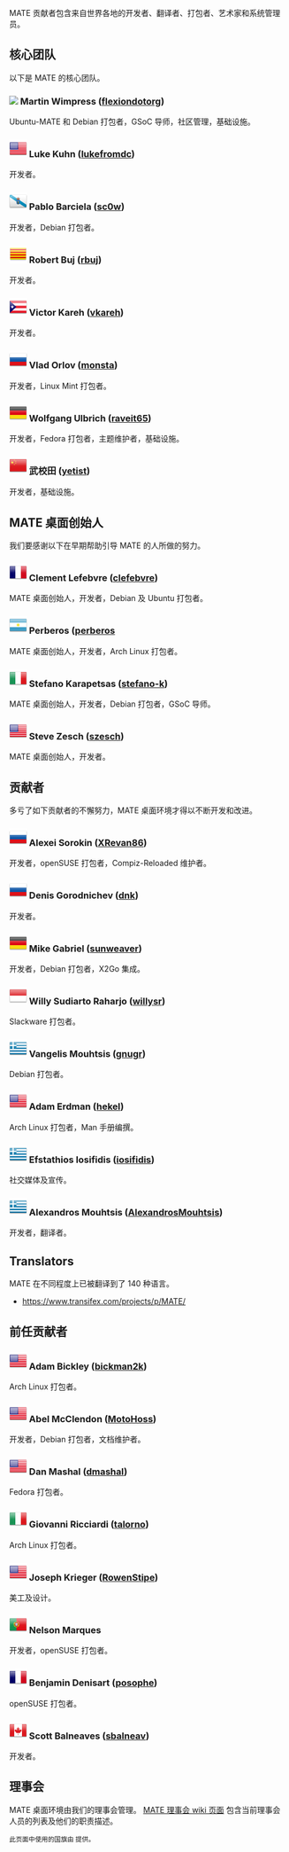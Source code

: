 <!--
.. link:
.. description:
.. tags:
.. date: 2011-12-05 07:25:21
.. title: 团队
.. slug: team
-->

MATE 贡献者包含来自世界各地的开发者、翻译者、打包者、艺术家和系统管理员。

## 核心团队

以下是 MATE 的核心团队。

### ![](/assets/img/flags/32/United%20Kingdom\(Great%20Britain\).png) Martin Wimpress ([flexiondotorg](https://github.com/flexiondotorg))

Ubuntu-MATE 和 Debian 打包者，GSoC 导师，社区管理，基础设施。

### ![](/assets/img/flags/32/USA.png) Luke Kuhn ([lukefromdc](https://github.com/lukefromdc))

开发者。

### ![](/assets/img/flags/32/Galicia.png) Pablo Barciela ([sc0w](https://github.com/sc0w))

开发者，Debian 打包者。

### ![](/assets/img/flags/32/Catalonia.png) Robert Buj ([rbuj](https://github.com/rbuj))

开发者。

### ![](/assets/img/flags/32/Puerto%20Rico.png) Victor Kareh ([vkareh](https://github.com/vkareh))

开发者。

### ![](/assets/img/flags/32/Russian%20Federation.png) Vlad Orlov ([monsta](https://github.com/monsta))

开发者，Linux Mint 打包者。

### ![](/assets/img/flags/32/Germany.png) Wolfgang Ulbrich ([raveit65](https://github.com/raveit65))

开发者，Fedora 打包者，主题维护者，基础设施。

### ![](/assets/img/flags/32/China.png) 武校田 ([yetist](https://github.com/yetist))

开发者，基础设施。



## MATE 桌面创始人

我们要感谢以下在早期帮助引导 MATE 的人所做的努力。

### ![](/assets/img/flags/32/France.png) Clement Lefebvre ([clefebvre](https://github.com/clefebvre))

MATE 桌面创始人，开发者，Debian 及 Ubuntu 打包者。

### ![](/assets/img/flags/32/Argentina.png) Perberos ([perberos]((https://github.com/perberos))

MATE 桌面创始人，开发者，Arch Linux 打包者。

### ![](/assets/img/flags/32/Italy.png) Stefano Karapetsas ([stefano-k](https://github.com/stefano-k))

MATE 桌面创始人，开发者，Debian 打包者，GSoC 导师。

### ![](/assets/img/flags/32/USA.png) Steve Zesch ([szesch](https://github.com/szesch))

MATE 桌面创始人，开发者。



## 贡献者

多亏了如下贡献者的不懈努力，MATE 桌面环境才得以不断开发和改进。

### ![](/assets/img/flags/32/Russian%20Federation.png) Alexei Sorokin ([XRevan86](https://github.com/XRevan86))

开发者，openSUSE 打包者，Compiz-Reloaded 维护者。

### ![](/assets/img/flags/32/Russian%20Federation.png) Denis Gorodnichev ([dnk](https://github.com/dnk))

开发者。

### ![](/assets/img/flags/32/Germany.png) Mike Gabriel ([sunweaver](https://github.com/sunweaver))

开发者，Debian 打包者，X2Go 集成。

### ![](/assets/img/flags/32/Indonesia.png) Willy Sudiarto Raharjo ([willysr](https://github.com/willysr))

Slackware 打包者。

### ![](/assets/img/flags/32/Greece.png) Vangelis Mouhtsis ([gnugr](https://github.com/gnugr))

Debian 打包者。

### ![](/assets/img/flags/32/USA.png) Adam Erdman ([hekel](https://github.com/hekel))

Arch Linux 打包者，Man 手册编撰。

### ![](/assets/img/flags/32/Greece.png) Efstathios Iosifidis ([iosifidis](https://github.com/iosifidis))

社交媒体及宣传。

### ![](/assets/img/flags/32/Greece.png) Alexandros Mouhtsis ([AlexandrosMouhtsis](https://github.com/AlexandrosMouhtsis))

开发者，翻译者。



## Translators

MATE 在不同程度上已被翻译到了 140 种语言。

  * <https://www.transifex.com/projects/p/MATE/>



## 前任贡献者

### ![](/assets/img/flags/32/USA.png) Adam Bickley ([bickman2k](https://github.com/bickman2k))

Arch Linux 打包者。

### ![](/assets/img/flags/32/USA.png) Abel McClendon ([MotoHoss](https://github.com/MotoHoss))

开发者，Debian 打包者，文档维护者。

### ![](/assets/img/flags/32/USA.png) Dan Mashal ([dmashal](https://github.com/dmashal))

Fedora 打包者。

### ![](/assets/img/flags/32/Italy.png) Giovanni Ricciardi ([talorno](https://github.com/talorno))

Arch Linux 打包者。

### ![](/assets/img/flags/32/USA.png) Joseph Krieger ([RowenStipe](https://github.com/RowenStipe))

美工及设计。

### ![](/assets/img/flags/32/Portugal.png) Nelson Marques

开发者，openSUSE 打包者。

### ![](/assets/img/flags/32/France.png) Benjamin Denisart ([posophe](https://github.com/posophe))

openSUSE 打包者。

### ![](/assets/img/flags/32/Canada.png) Scott Balneaves ([sbalneav](https://github.com/sbalneav))

开发者。



## 理事会

MATE 桌面环境由我们的理事会管理。
[MATE 理事会 wiki 页面](http://wiki.mate-desktop.com/board)
包含当前理事会人员的列表及他们的职责描述。

<small>
此页面中使用的国旗由 <http://www.icondrawer.com> 提供。
</small>
